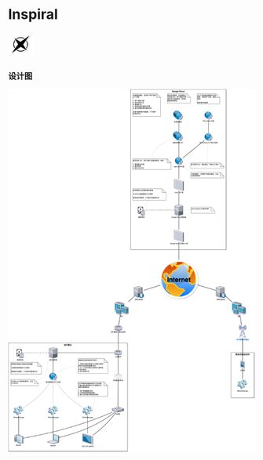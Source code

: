 # Inspiral

<img src="./logo/All.png" alt="logo" style="zoom:5%;" />

### 设计图



![1. 网络部署](diagrams/1.网络部署.png)